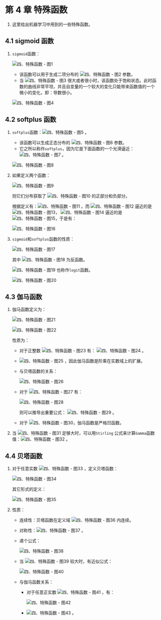 # 第 4 章 特殊函数

1. 这里给出机器学习中用到的一些特殊函数。

## 4.1 sigmoid 函数

1. `sigmoid`函数：

   ![四、特殊函数 - 图1](https://static.bookstack.cn/projects/huaxiaozhuan-ai/67a90605b45d6512746ae5dcac1469cd.svg)

   - 该函数可以用于生成二项分布的 ![四、特殊函数 - 图2](https://static.bookstack.cn/projects/huaxiaozhuan-ai/09aaf655c086c8052eba46e2761e85b9.svg) 参数。
   - 当 ![四、特殊函数 - 图3](https://static.bookstack.cn/projects/huaxiaozhuan-ai/1f4ce5e673e20376e8cfdd9a655b3ba5.svg) 很大或者很小时，该函数处于饱和状态。此时函数的曲线非常平坦，并且自变量的一个较大的变化只能带来函数值的一个微小的变化，即：导数很小。

   ![四、特殊函数 - 图4](https://static.bookstack.cn/projects/huaxiaozhuan-ai/a85115921000df335b1c11520f7bc88b.png)

## 4.2 softplus 函数

1. `softplus`函数：![四、特殊函数 - 图5](https://static.bookstack.cn/projects/huaxiaozhuan-ai/4c57eca3703bf19296a645e8aee513c2.svg) 。

   - 该函数可以生成正态分布的 ![四、特殊函数 - 图6](https://static.bookstack.cn/projects/huaxiaozhuan-ai/393b4a4c1ba7c45d33e410fde7ab485c.svg) 参数。
   - 它之所以称作`softplus`，因为它是下面函数的一个光滑逼近：![四、特殊函数 - 图7](https://static.bookstack.cn/projects/huaxiaozhuan-ai/4de6427220e5140bfb3c109eabb16c0e.svg) 。

   ![四、特殊函数 - 图8](https://static.bookstack.cn/projects/huaxiaozhuan-ai/64d02de4c335a247933117898687825f.png)

2. 如果定义两个函数：

   ![四、特殊函数 - 图9](https://static.bookstack.cn/projects/huaxiaozhuan-ai/d6077976a147b100e2a8718150a3b708.svg)

   则它们分布获取了 ![四、特殊函数 - 图10](https://static.bookstack.cn/projects/huaxiaozhuan-ai/6d87805c257af651af944a47d8f4b877.svg) 的正部分和负部分。

   根据定义有：![四、特殊函数 - 图11](https://static.bookstack.cn/projects/huaxiaozhuan-ai/33bea2c2a4ed147831dcafc734b97a40.svg) 。而 ![四、特殊函数 - 图12](https://static.bookstack.cn/projects/huaxiaozhuan-ai/57400c5a5915aca70084c0dbf36b719e.svg) 逼近的是 ![四、特殊函数 - 图13](https://static.bookstack.cn/projects/huaxiaozhuan-ai/503bc3e40974329e82b08326a2058d60.svg)， ![四、特殊函数 - 图14](https://static.bookstack.cn/projects/huaxiaozhuan-ai/5cce548115e302ad8c650c702d8681ae.svg) 逼近的是 ![四、特殊函数 - 图15](https://static.bookstack.cn/projects/huaxiaozhuan-ai/978222f44f8a1479fb82ee168743db6a.svg)，于是有：

   ![四、特殊函数 - 图16](https://static.bookstack.cn/projects/huaxiaozhuan-ai/24c84df38d035c7bc18e44c67493a97f.svg)

3. `sigmoid`和`softplus`函数的性质：

   ![四、特殊函数 - 图17](https://static.bookstack.cn/projects/huaxiaozhuan-ai/3dedec0b2d4febe3fa58018d76d15f20.svg)

   其中 ![四、特殊函数 - 图18](https://static.bookstack.cn/projects/huaxiaozhuan-ai/f3c220e94659a7289d59a4f25131c96c.svg) 为反函数。

   ![四、特殊函数 - 图19](https://static.bookstack.cn/projects/huaxiaozhuan-ai/124f6c3a12d96ec10d08519a03a7f8d2.svg) 也称作`logit`函数。

   ![四、特殊函数 - 图20](https://static.bookstack.cn/projects/huaxiaozhuan-ai/61317fac44fbab9c612a941e71c33c40.png)

## 4.3 伽马函数

1. 伽马函数定义为：

   ![四、特殊函数 - 图21](https://static.bookstack.cn/projects/huaxiaozhuan-ai/537e15434ba8f8c9a795ca77793ae284.svg)

   ![四、特殊函数 - 图22](https://static.bookstack.cn/projects/huaxiaozhuan-ai/e1ab1d7e8bd216c48ba5f6b7cd6ae69b.jpeg)

   性质为：

   - 对于正整数 ![四、特殊函数 - 图23](https://static.bookstack.cn/projects/huaxiaozhuan-ai/4cecfcf39d53138c459300dff2fd50a3.svg) 有： ![四、特殊函数 - 图24](https://static.bookstack.cn/projects/huaxiaozhuan-ai/92e17208cda4f0d1b744321799de6198.svg) 。

   - ![四、特殊函数 - 图25](https://static.bookstack.cn/projects/huaxiaozhuan-ai/bc4b7c8dd85abb9c91ffec2e5b2c720b.svg) ，因此伽马函数是阶乘在实数域上的扩展。

   - 与贝塔函数的关系：

     ![四、特殊函数 - 图26](https://static.bookstack.cn/projects/huaxiaozhuan-ai/35d1db7e64659e1cb95f01a79efe0f81.svg)

   - 对于 ![四、特殊函数 - 图27](https://static.bookstack.cn/projects/huaxiaozhuan-ai/057589178c2dd9dae925e5f26d7f0814.svg) 有：

     ![四、特殊函数 - 图28](https://static.bookstack.cn/projects/huaxiaozhuan-ai/3ef42f40290a417d9d91fd0b46720507.svg)

     则可以推导出重要公式： ![四、特殊函数 - 图29](https://static.bookstack.cn/projects/huaxiaozhuan-ai/d7715a4a2bc75239da66f6877f88799e.svg) 。

   - 对于 ![四、特殊函数 - 图30](https://static.bookstack.cn/projects/huaxiaozhuan-ai/30865ea5b39d3a8b4ebf726c0864619a.svg)，伽马函数是严格凹函数。

2. 当 ![四、特殊函数 - 图31](https://static.bookstack.cn/projects/huaxiaozhuan-ai/1f4ce5e673e20376e8cfdd9a655b3ba5.svg) 足够大时，可以用`Stirling` 公式来计算`Gamma`函数值：![四、特殊函数 - 图32](https://static.bookstack.cn/projects/huaxiaozhuan-ai/3796dccc4f92767e1f99a36ad3295183.svg) 。

## 4.4 贝塔函数

1. 对于任意实数 ![四、特殊函数 - 图33](https://static.bookstack.cn/projects/huaxiaozhuan-ai/ef607216201ede75baf4bd46cd773506.svg) ，定义贝塔函数：

   ![四、特殊函数 - 图34](https://static.bookstack.cn/projects/huaxiaozhuan-ai/b1e20a285748db4d257a185003b992da.svg)

   其它形式的定义：

   ![四、特殊函数 - 图35](https://static.bookstack.cn/projects/huaxiaozhuan-ai/c1111193863571f8444d7ef803570bfd.svg)

2. 性质：

   - 连续性：贝塔函数在定义域 ![四、特殊函数 - 图36](https://static.bookstack.cn/projects/huaxiaozhuan-ai/3836eaa781dbbd70948e9c3426d7a2fd.svg) 内连续。

   - 对称性：![四、特殊函数 - 图37](https://static.bookstack.cn/projects/huaxiaozhuan-ai/ca42b0f3bddb48d3ed7a482d07c47591.svg) 。

   - 递个公式：

     ![四、特殊函数 - 图38](https://static.bookstack.cn/projects/huaxiaozhuan-ai/26e1a94a6f55683857a0c3c1ff632815.svg)

   - 当 ![四、特殊函数 - 图39](https://static.bookstack.cn/projects/huaxiaozhuan-ai/e3c3d295e2251fe9b88d209752186423.svg) 较大时，有近似公式：

     ![四、特殊函数 - 图40](https://static.bookstack.cn/projects/huaxiaozhuan-ai/6c42d45dbe5cf9788233d4d6431b8199.svg)

   - 与伽马函数关系：

     - 对于任意正实数 ![四、特殊函数 - 图41](https://static.bookstack.cn/projects/huaxiaozhuan-ai/e3c3d295e2251fe9b88d209752186423.svg) ，有：

       ![四、特殊函数 - 图42](https://static.bookstack.cn/projects/huaxiaozhuan-ai/6e92538ef9020305733ac725e0403ee9.svg)

     - ![四、特殊函数 - 图43](https://static.bookstack.cn/projects/huaxiaozhuan-ai/bcb4fc3e8f06ba2f06a881c365940830.svg) 。